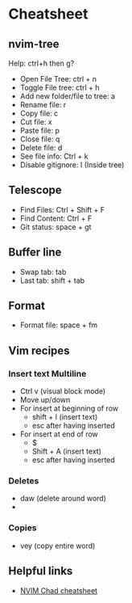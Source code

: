 # Cheatsheet

## nvim-tree

Help: ctrl+h then g?

- Open File Tree: ctrl + n
- Toggle File tree: ctrl + h 
- Add new folder/file to tree: a
- Rename file: r
- Copy file: c
- Cut file: x
- Paste file: p
- Close file: q
- Delete file: d
- See file info: Ctrl + k
- Disable gitignore: I (Inside tree)

## Telescope

- Find Files: Ctrl + Shift + F
- Find Content: Ctrl + F
- Git status: space + gt

## Buffer line

- Swap tab: tab
- Last tab: shift + tab

## Format

- Format file: space + fm

## Vim recipes

### Insert text Multiline

- Ctrl v (visual block mode)
- Move up/down 
- For insert at beginning of row
  - shift + I (insert text)
  - esc after having inserted
- For insert at end of row
  - $
  - Shift + A (insert text)
  - esc after having inserted

### Deletes

- daw (delete around word)
- 

### Copies

- vey (copy entire word)

## Helpful links

- [NVIM Chad cheatsheet](https://www.reddit.com/media?url=https%3A%2F%2Fpreview.redd.it%2Fnvchad-cheatisheet-v0-59pmxg6dumua1.png%3Fwidth%3D2520%26format%3Dpng%26auto%3Dwebp%26s%3D5dc1b33cf4244851a43d912856b676c3e36f0b6c)
